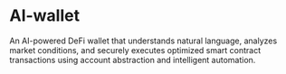 # AI-wallet
An AI-powered DeFi wallet that understands natural language, analyzes market conditions, and securely executes optimized smart contract transactions using account abstraction and intelligent automation.
